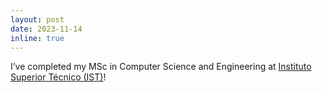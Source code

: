 ```yaml
---
layout: post
date: 2023-11-14
inline: true
---
```


I’ve completed my MSc in Computer Science and Engineering at <a href="https://tecnico.ulisboa.pt/en">Instituto Superior Técnico (IST)</a>!
